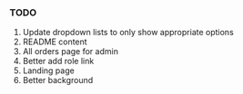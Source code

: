 ### TODO
1. Update dropdown lists to only show appropriate options
2. README content
3. All orders page for admin
4. Better add role link
5. Landing page
6. Better background